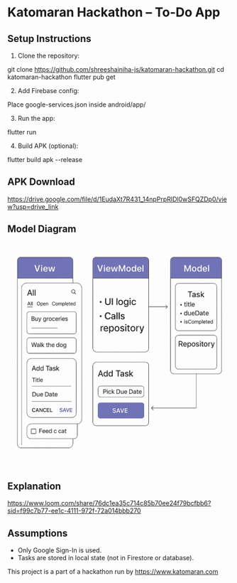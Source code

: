 # Katomaran Hackathon – To-Do App

## Setup Instructions

1. Clone the repository:

git clone https://github.com/shreeshainiha-js/katomaran-hackathon.git
cd katomaran-hackathon
flutter pub get

2. Add Firebase config:

Place google-services.json inside android/app/

3. Run the app:

flutter run

4. Build APK (optional):

flutter build apk --release

## APK Download

https://drive.google.com/file/d/1EudaXt7R431_14npPrpRIDl0wSFQZDp0/view?usp=drive_link

## Model Diagram

![Model Diagram](model%20todo.png)

## Explanation

https://www.loom.com/share/76dc1ea35c714c85b70ee24f79bcfbb6?sid=f99c7b77-ee1c-4111-972f-72a014bbb270

## Assumptions

- Only Google Sign-In is used.
- Tasks are stored in local state (not in Firestore or database).

This project is a part of a hackathon run by https://www.katomaran.com

